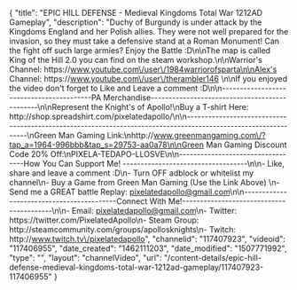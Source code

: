 {
    "title": "EPIC HILL DEFENSE - Medieval Kingdoms Total War 1212AD Gameplay",
    "description": "Duchy of Burgundy is under attack by the Kingdoms England and her Polish allies.  They were not well prepared for the invasion, so they must take a defensive stand at a Roman Monument!  Can the fight off such large armies?  Enjoy the Battle :D\n\nThe map is called King of the Hill 2.0 you can find on the steam workshop.\n\nWarrior's Channel: https:\/\/www.youtube.com\/user\/1984warriorofsparta\n\nAlex's Channel: https:\/\/www.youtube.com\/user\/therambler146 \n\nIf you enjoyed the video don't forget to Like and Leave a comment :D\n\n-----------------------------------------PA Merchandise----------------------------------------------\n\nRepresent the Knight's of Apollo!\nBuy a T-shirt Here: http:\/\/shop.spreadshirt.com\/pixelatedapollo\/\n\n---------------------------------------------------------------------------------------------------------------\nGreen Man Gaming Link:\nhttp:\/\/www.greenmangaming.com\/?tap_a=1964-996bbb&tap_s=29753-aa0a78\n\nGreen Man Gaming Discount Code 20% Off:\nPIXELA-TEDAPO-LLOSVE\n\n----------------------------------How You Can Support Me! -----------------------------------\n\n- Like, share and leave a comment :D\n- Turn OFF adblock or whitelist my channel\n- Buy a Game from Green Man Gaming (Use the Link Above) \n- Send me a GREAT battle Replay: pixelatedapollo@gmail.com\n\n------------------------------------------Connect With Me!-----------------------------------------\n\n- Email: pixelatedapollo@gmail.com\n- Twitter: https:\/\/twitter.com\/PixelatedApollo\n- Steam Group:  http:\/\/steamcommunity.com\/groups\/apollosknights\n- Twitch: http:\/\/www.twitch.tv\/pixelatedapollo",
    "channelid": "117407923",
    "videoid": "117406955",
    "date_created": "1462111203",
    "date_modified": "1507771992",
    "type": "",
    "layout": "channelVideo",
    "url": "\/content-details\/epic-hill-defense-medieval-kingdoms-total-war-1212ad-gameplay\/117407923-117406955"
}